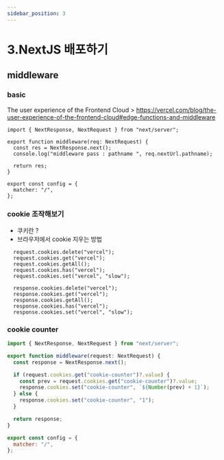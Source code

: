 ```yaml
---
sidebar_position: 3
---
```


# 3.NextJS 배포하기




## middleware  


### basic 
The user experience of the Frontend Cloud > 
https://vercel.com/blog/the-user-experience-of-the-frontend-cloud#edge-functions-and-middleware


```
import { NextResponse, NextRequest } from "next/server";

export function middleware(req: NextRequest) {
  const res = NextResponse.next();
  console.log("middleware pass : pathname ", req.nextUrl.pathname);

  return res;
}

export const config = {
  matcher: "/",
};

```

### cookie 조작해보기 

- 쿠키란 ? 
- 브라우저에서 cookie 지우는 방법

```
  request.cookies.delete("vercel");
  request.cookies.get("vercel");
  request.cookies.getAll();
  request.cookies.has("vercel");
  request.cookies.set("vercel", "slow");

  response.cookies.delete("vercel");
  response.cookies.get("vercel");
  response.cookies.getAll();
  response.cookies.has("vercel");
  response.cookies.set("vercel", "slow");
```

### cookie counter

```js
import { NextResponse, NextRequest } from "next/server";

export function middleware(request: NextRequest) {
  const response = NextResponse.next();

  if (request.cookies.get("cookie-counter")?.value) {
    const prev = request.cookies.get("cookie-counter")?.value;
    response.cookies.set("cookie-counter", `${Number(prev) + 1}`);
  } else {
    response.cookies.set("cookie-counter", "1");
  }

  return response;
}

export const config = {
  matcher: "/",
};

```